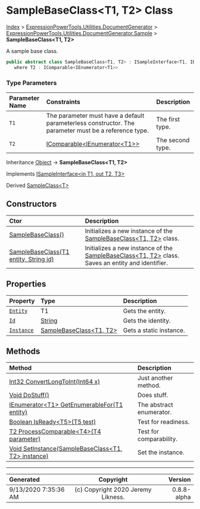 ﻿# SampleBaseClass&lt;T1, T2> Class

[Index](../index.md) > [ExpressionPowerTools.Utilities.DocumentGenerator](ExpressionPowerTools.Utilities.DocumentGenerator.a.md) > [ExpressionPowerTools.Utilities.DocumentGenerator.Sample](ExpressionPowerTools.Utilities.DocumentGenerator.Sample.n.md) > **SampleBaseClass<T1, T2>**

A sample base class.

```csharp
public abstract class SampleBaseClass<T1, T2> : ISampleInterface<T1, IEnumerator<T1>, T2>
   where T2 : IComparable<IEnumerator<T1>>
```

### Type Parameters

| Parameter Name | Constraints | Description |
| :-- | :-- | :-- |
| `T1` | The parameter must have a default parameterless constructor. The parameter must be a reference type. | The first type. |
| `T2` | [IComparable&lt;IEnumerator&lt;T1>>](https://docs.microsoft.com/dotnet/api/system.icomparable-1) | The second type. |

Inheritance [Object](https://docs.microsoft.com/dotnet/api/system.object) → **SampleBaseClass&lt;T1, T2>**

Implements  [ISampleInterface&lt;in T1, out T2, T3>](ExpressionPowerTools.Utilities.DocumentGenerator.Sample.ISampleInterface`3.i.md) 

Derived  [SampleClass&lt;T>](ExpressionPowerTools.Utilities.DocumentGenerator.Sample.SampleClass`1.cs.md) 

## Constructors

| Ctor | Description |
| :-- | :-- |
| [SampleBaseClass()](ExpressionPowerTools.Utilities.DocumentGenerator.Sample.SampleBaseClass`2.ctor.md#samplebaseclass) | Initializes a new instance of the [SampleBaseClass&lt;T1, T2>](ExpressionPowerTools.Utilities.DocumentGenerator.Sample.SampleBaseClass`2.cs.md) class. |
| [SampleBaseClass(T1 entity, String id)](ExpressionPowerTools.Utilities.DocumentGenerator.Sample.SampleBaseClass`2.ctor.md#samplebaseclasst1-entity-string-id) | Initializes a new instance of the [SampleBaseClass&lt;T1, T2>](ExpressionPowerTools.Utilities.DocumentGenerator.Sample.SampleBaseClass`2.cs.md) class.            Saves an entity and identifier. |
## Properties

| Property | Type | Description |
| :-- | :-- | :-- |
| [`Entity`](ExpressionPowerTools.Utilities.DocumentGenerator.Sample.SampleBaseClass`2.Entity.prop.md) | T1 | Gets the entity. |
| [`Id`](ExpressionPowerTools.Utilities.DocumentGenerator.Sample.SampleBaseClass`2.Id.prop.md) | [String](https://docs.microsoft.com/dotnet/api/system.string) | Gets the identity. |
| [`Instance`](ExpressionPowerTools.Utilities.DocumentGenerator.Sample.SampleBaseClass`2.Instance.prop.md) | [SampleBaseClass&lt;T1, T2>](ExpressionPowerTools.Utilities.DocumentGenerator.Sample.SampleBaseClass`2.cs.md) | Gets a static instance. |

## Methods

| Method | Description |
| :-- | :-- |
| [Int32 ConvertLongToInt(Int64 x)](ExpressionPowerTools.Utilities.DocumentGenerator.Sample.SampleBaseClass`2.ConvertLongToInt.m.md) | Just another method. |
| [Void DoStuff()](ExpressionPowerTools.Utilities.DocumentGenerator.Sample.SampleBaseClass`2.DoStuff.m.md) | Does stuff. |
| [IEnumerator&lt;T1> GetEnumerableFor(T1 entity)](ExpressionPowerTools.Utilities.DocumentGenerator.Sample.SampleBaseClass`2.GetEnumerableFor.m.md) | The abstract enumerator. |
| [Boolean IsReady&lt;T5>(T5 test)](ExpressionPowerTools.Utilities.DocumentGenerator.Sample.SampleBaseClass`2.IsReady.m.md) | Test for readiness. |
| [T2 ProcessComparable&lt;T4>(T4 parameter)](ExpressionPowerTools.Utilities.DocumentGenerator.Sample.SampleBaseClass`2.ProcessComparable.m.md) | Test for comparability. |
| [Void SetInstance(SampleBaseClass&lt;T1, T2> instance)](ExpressionPowerTools.Utilities.DocumentGenerator.Sample.SampleBaseClass`2.SetInstance.m.md) | Set the instance. |

---

| Generated | Copyright | Version |
| :-- | :-: | --: |
| 9/13/2020 7:35:36 AM | (c) Copyright 2020 Jeremy Likness. | 0.8.8-alpha |
